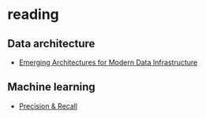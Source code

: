 # reading

## Data architecture

* [Emerging Architectures for Modern Data Infrastructure](https://future.a16z.com/emerging-architectures-modern-data-infrastructure)

## Machine learning

* [Precision & Recall](https://mlu-explain.github.io/precision-recall/)
